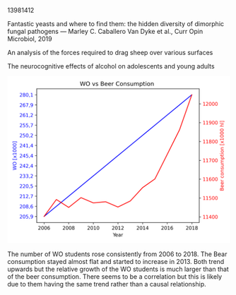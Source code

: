 13981412

Fantastic yeasts and where to find them: the hidden diversity of dimorphic fungal pathogens — Marley C. Caballero Van Dyke et al., Curr Opin Microbiol, 2019

An analysis of the forces required to drag sheep over various surfaces

The neurocognitive effects of alcohol on adolescents and young adults

![Alt text](wo_vs_beer.png)

The number of WO students rose consistently from 2006 to 2018. The Bear consumption stayed almost flat and started to increase in 2013. Both trend upwards but the relative growth of the WO students is much larger than that of the beer consumption. There seems to be a correlation but this is likely due to them having the same trend rather than a causal relationship.   
